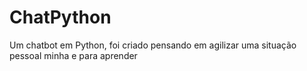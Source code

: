 # ChatPython
Um chatbot em Python, foi criado pensando em agilizar uma situação pessoal minha e para aprender
